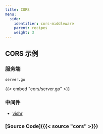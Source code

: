 ```yaml
---
title: CORS
menu:
  side:
    identifier: cors-middleware
    parent: recipes
    weight: 3
---
```


## CORS 示例

### 服务端

`server.go`

{{< embed "cors/server.go" >}}

### 中间件

- [vishr](https://github.com/vishr)

### [Source Code]({{< source "cors" >}})
